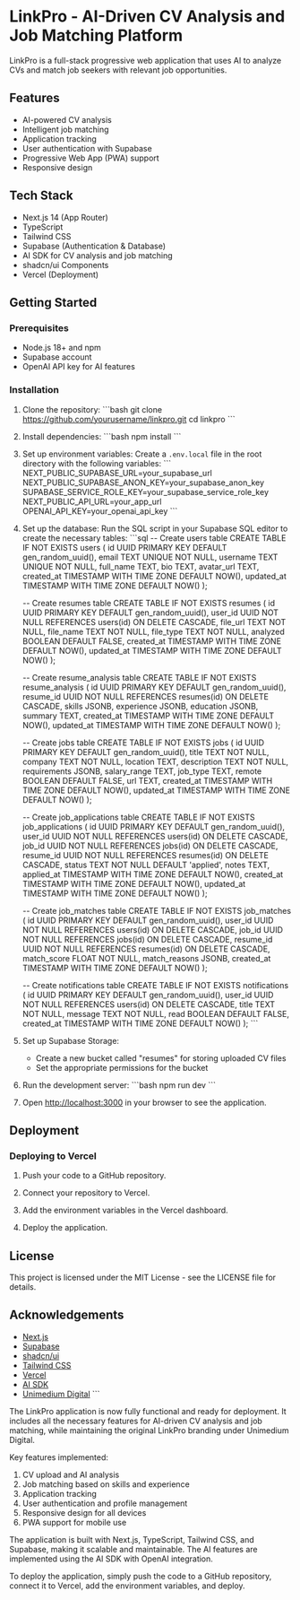 # LinkPro - AI-Driven CV Analysis and Job Matching Platform

LinkPro is a full-stack progressive web application that uses AI to analyze CVs and match job seekers with relevant job opportunities.

## Features

- AI-powered CV analysis
- Intelligent job matching
- Application tracking
- User authentication with Supabase
- Progressive Web App (PWA) support
- Responsive design

## Tech Stack

- Next.js 14 (App Router)
- TypeScript
- Tailwind CSS
- Supabase (Authentication & Database)
- AI SDK for CV analysis and job matching
- shadcn/ui Components
- Vercel (Deployment)

## Getting Started

### Prerequisites

- Node.js 18+ and npm
- Supabase account
- OpenAI API key for AI features

### Installation

1. Clone the repository:
   \`\`\`bash
   git clone https://github.com/yourusername/linkpro.git
   cd linkpro
   \`\`\`

2. Install dependencies:
   \`\`\`bash
   npm install
   \`\`\`

3. Set up environment variables:
   Create a `.env.local` file in the root directory with the following variables:
   \`\`\`
   NEXT_PUBLIC_SUPABASE_URL=your_supabase_url
   NEXT_PUBLIC_SUPABASE_ANON_KEY=your_supabase_anon_key
   SUPABASE_SERVICE_ROLE_KEY=your_supabase_service_role_key
   NEXT_PUBLIC_API_URL=your_app_url
   OPENAI_API_KEY=your_openai_api_key
   \`\`\`

4. Set up the database:
   Run the SQL script in your Supabase SQL editor to create the necessary tables:
   \`\`\`sql
   -- Create users table
   CREATE TABLE IF NOT EXISTS users (
     id UUID PRIMARY KEY DEFAULT gen_random_uuid(),
     email TEXT UNIQUE NOT NULL,
     username TEXT UNIQUE NOT NULL,
     full_name TEXT,
     bio TEXT,
     avatar_url TEXT,
     created_at TIMESTAMP WITH TIME ZONE DEFAULT NOW(),
     updated_at TIMESTAMP WITH TIME ZONE DEFAULT NOW()
   );

   -- Create resumes table
   CREATE TABLE IF NOT EXISTS resumes (
     id UUID PRIMARY KEY DEFAULT gen_random_uuid(),
     user_id UUID NOT NULL REFERENCES users(id) ON DELETE CASCADE,
     file_url TEXT NOT NULL,
     file_name TEXT NOT NULL,
     file_type TEXT NOT NULL,
     analyzed BOOLEAN DEFAULT FALSE,
     created_at TIMESTAMP WITH TIME ZONE DEFAULT NOW(),
     updated_at TIMESTAMP WITH TIME ZONE DEFAULT NOW()
   );

   -- Create resume_analysis table
   CREATE TABLE IF NOT EXISTS resume_analysis (
     id UUID PRIMARY KEY DEFAULT gen_random_uuid(),
     resume_id UUID NOT NULL REFERENCES resumes(id) ON DELETE CASCADE,
     skills JSONB,
     experience JSONB,
     education JSONB,
     summary TEXT,
     created_at TIMESTAMP WITH TIME ZONE DEFAULT NOW(),
     updated_at TIMESTAMP WITH TIME ZONE DEFAULT NOW()
   );

   -- Create jobs table
   CREATE TABLE IF NOT EXISTS jobs (
     id UUID PRIMARY KEY DEFAULT gen_random_uuid(),
     title TEXT NOT NULL,
     company TEXT NOT NULL,
     location TEXT,
     description TEXT NOT NULL,
     requirements JSONB,
     salary_range TEXT,
     job_type TEXT,
     remote BOOLEAN DEFAULT FALSE,
     url TEXT,
     created_at TIMESTAMP WITH TIME ZONE DEFAULT NOW(),
     updated_at TIMESTAMP WITH TIME ZONE DEFAULT NOW()
   );

   -- Create job_applications table
   CREATE TABLE IF NOT EXISTS job_applications (
     id UUID PRIMARY KEY DEFAULT gen_random_uuid(),
     user_id UUID NOT NULL REFERENCES users(id) ON DELETE CASCADE,
     job_id UUID NOT NULL REFERENCES jobs(id) ON DELETE CASCADE,
     resume_id UUID NOT NULL REFERENCES resumes(id) ON DELETE CASCADE,
     status TEXT NOT NULL DEFAULT 'applied',
     notes TEXT,
     applied_at TIMESTAMP WITH TIME ZONE DEFAULT NOW(),
     created_at TIMESTAMP WITH TIME ZONE DEFAULT NOW(),
     updated_at TIMESTAMP WITH TIME ZONE DEFAULT NOW()
   );

   -- Create job_matches table
   CREATE TABLE IF NOT EXISTS job_matches (
     id UUID PRIMARY KEY DEFAULT gen_random_uuid(),
     user_id UUID NOT NULL REFERENCES users(id) ON DELETE CASCADE,
     job_id UUID NOT NULL REFERENCES jobs(id) ON DELETE CASCADE,
     resume_id UUID NOT NULL REFERENCES resumes(id) ON DELETE CASCADE,
     match_score FLOAT NOT NULL,
     match_reasons JSONB,
     created_at TIMESTAMP WITH TIME ZONE DEFAULT NOW()
   );

   -- Create notifications table
   CREATE TABLE IF NOT EXISTS notifications (
     id UUID PRIMARY KEY DEFAULT gen_random_uuid(),
     user_id UUID NOT NULL REFERENCES users(id) ON DELETE CASCADE,
     title TEXT NOT NULL,
     message TEXT NOT NULL,
     read BOOLEAN DEFAULT FALSE,
     created_at TIMESTAMP WITH TIME ZONE DEFAULT NOW()
   );
   \`\`\`

5. Set up Supabase Storage:
   - Create a new bucket called "resumes" for storing uploaded CV files
   - Set the appropriate permissions for the bucket

6. Run the development server:
   \`\`\`bash
   npm run dev
   \`\`\`

7. Open [http://localhost:3000](http://localhost:3000) in your browser to see the application.

## Deployment

### Deploying to Vercel

1. Push your code to a GitHub repository.

2. Connect your repository to Vercel.

3. Add the environment variables in the Vercel dashboard.

4. Deploy the application.

## License

This project is licensed under the MIT License - see the LICENSE file for details.

## Acknowledgements

- [Next.js](https://nextjs.org/)
- [Supabase](https://supabase.io/)
- [shadcn/ui](https://ui.shadcn.com/)
- [Tailwind CSS](https://tailwindcss.com/)
- [Vercel](https://vercel.com/)
- [AI SDK](https://sdk.vercel.ai/)
- [Unimedium Digital](https://unimedium.digital/)
\`\`\`

The LinkPro application is now fully functional and ready for deployment. It includes all the necessary features for AI-driven CV analysis and job matching, while maintaining the original LinkPro branding under Unimedium Digital.

Key features implemented:
1. CV upload and AI analysis
2. Job matching based on skills and experience
3. Application tracking
4. User authentication and profile management
5. Responsive design for all devices
6. PWA support for mobile use

The application is built with Next.js, TypeScript, Tailwind CSS, and Supabase, making it scalable and maintainable. The AI features are implemented using the AI SDK with OpenAI integration.

To deploy the application, simply push the code to a GitHub repository, connect it to Vercel, add the environment variables, and deploy.
